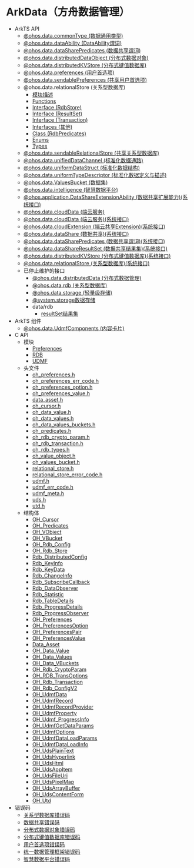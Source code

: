 # ArkData（方舟数据管理）

- ArkTS API<!--arkdata-arkts--> 
  - [@ohos.data.commonType (数据通用类型)](js-apis-data-commonType.md)
  - [@ohos.data.dataAbility (DataAbility谓词)](js-apis-data-ability.md)
  - [@ohos.data.dataSharePredicates (数据共享谓词)](js-apis-data-dataSharePredicates.md)
  - [@ohos.data.distributedDataObject (分布式数据对象)](js-apis-data-distributedobject.md)
  - [@ohos.data.distributedKVStore (分布式键值数据库)](js-apis-distributedKVStore.md)
  - [@ohos.data.preferences (用户首选项)](js-apis-data-preferences.md)
  - [@ohos.data.sendablePreferences (共享用户首选项)](js-apis-data-sendablePreferences.md)
  - @ohos.data.relationalStore (关系型数据库)<!--js-apis-data-relationalstore-->
    - [模块描述](arkts-apis-data-relationalStore.md)
    - [Functions](arkts-apis-data-relationalStore-f.md)
    - [Interface (RdbStore)](arkts-apis-data-relationalStore-RdbStore.md)
    - [Interface (ResultSet)](arkts-apis-data-relationalStore-ResultSet.md)
    - [Interface (Transaction)](arkts-apis-data-relationalStore-Transaction.md)
    - [Interfaces (其他)](arkts-apis-data-relationalStore-i.md)
    - [Class (RdbPredicates)](arkts-apis-data-relationalStore-RdbPredicates.md)
    - [Enums](arkts-apis-data-relationalStore-e.md)
    - [Types](arkts-apis-data-relationalStore-t.md)
  - [@ohos.data.sendableRelationalStore (共享关系型数据库)](js-apis-data-sendableRelationalStore.md)
  - [@ohos.data.unifiedDataChannel (标准化数据通路)](js-apis-data-unifiedDataChannel.md)
  - [@ohos.data.uniformDataStruct (标准化数据结构)](js-apis-data-uniformDataStruct.md)
  - [@ohos.data.uniformTypeDescriptor (标准化数据定义与描述)](js-apis-data-uniformTypeDescriptor.md)
  - [@ohos.data.ValuesBucket (数据集)](js-apis-data-valuesBucket.md)
  - [@ohos.data.intelligence (智慧数据平台)](js-apis-data-intelligence.md)
  <!--Del-->
  - [@ohos.application.DataShareExtensionAbility (数据共享扩展能力)(系统接口)](js-apis-application-dataShareExtensionAbility-sys.md)
  <!--DelEnd-->
  - [@ohos.data.cloudData (端云服务)](js-apis-data-cloudData.md)
  <!--Del-->
  - [@ohos.data.cloudData (端云服务)(系统接口)](js-apis-data-cloudData-sys.md)
  - [@ohos.data.cloudExtension (端云共享Extension)(系统接口)](js-apis-data-cloudExtension-sys.md)
  - [@ohos.data.dataShare (数据共享)(系统接口)](js-apis-data-dataShare-sys.md)
  - [@ohos.data.dataSharePredicates (数据共享谓词)(系统接口)](js-apis-data-dataSharePredicates-sys.md)
  - [@ohos.data.dataShareResultSet (数据共享结果集)(系统接口)](js-apis-data-DataShareResultSet-sys.md)
  - [@ohos.data.distributedKVStore (分布式键值数据库)(系统接口)](js-apis-distributedKVStore-sys.md)
  - [@ohos.data.relationalStore (关系型数据库)(系统接口)](js-apis-data-relationalStore-sys.md)
  <!--DelEnd-->
  - 已停止维护的接口<!--arkdata-arkts-dep-->
    - [@ohos.data.distributedData (分布式数据管理)](js-apis-distributed-data.md)
    - [@ohos.data.rdb (关系型数据库)](js-apis-data-rdb.md)
    - [@ohos.data.storage (轻量级存储)](js-apis-data-storage.md)
    - [@system.storage数据存储](js-apis-system-storage.md)
    - data/rdb
      - [resultSet结果集](js-apis-data-resultset.md)
- ArkTS 组件<!--arkdata-comp-->
  - [@ohos.data.UdmfComponents (内容卡片)](js-apis-data-UdmfComponents.md)
- C API<!--arkdata-c-->
  - 模块<!--arkdata-module-->
    - [Preferences](capi-preferences.md)
    - [RDB](capi-rdb.md)
    - [UDMF](capi-udmf.md)
  - 头文件<!--arkdata-headerfile-->
    - [oh_preferences.h](capi-oh-preferences-h.md)
    - [oh_preferences_err_code.h](capi-oh-preferences-err-code-h.md)
    - [oh_preferences_option.h](capi-oh-preferences-option-h.md)
    - [oh_preferences_value.h](capi-oh-preferences-value-h.md)
    - [data_asset.h](capi-data-asset-h.md)
    - [oh_cursor.h](capi-oh-cursor-h.md)
    - [oh_data_value.h](capi-oh-data-value-h.md)
    - [oh_data_values.h](capi-oh-data-values-h.md)
    - [oh_data_values_buckets.h](capi-oh-data-values-buckets-h.md)
    - [oh_predicates.h](capi-oh-predicates-h.md)
    - [oh_rdb_crypto_param.h](capi-oh-rdb-crypto-param-h.md)
    - [oh_rdb_transaction.h](capi-oh-rdb-transaction-h.md)
    - [oh_rdb_types.h](capi-oh-rdb-types-h.md)
    - [oh_value_object.h](capi-oh-value-object-h.md)
    - [oh_values_bucket.h](capi-oh-values-bucket-h.md)
    - [relational_store.h](capi-relational-store-h.md)
    - [relational_store_error_code.h](capi-relational-store-error-code-h.md)
    - [udmf.h](capi-udmf-h.md)
    - [udmf_err_code.h](capi-udmf-err-code-h.md)
    - [udmf_meta.h](capi-udmf-meta-h.md)
    - [uds.h](capi-uds-h.md)
    - [utd.h](capi-utd-h.md)
  - 结构体<!--arkdata-struct-->
    - [OH_Cursor](capi-rdb-oh-cursor.md)
    - [OH_Predicates](capi-rdb-oh-predicates.md)
    - [OH_VObject](capi-rdb-oh-vobject.md)
    - [OH_VBucket](capi-rdb-oh-vbucket.md)
    - [OH_Rdb_Config](capi-rdb-oh-rdb-config.md)
    - [OH_Rdb_Store](capi-rdb-oh-rdb-store.md)
    - [Rdb_DistributedConfig](capi-rdb-rdb-distributedconfig.md)
    - [Rdb_KeyInfo](capi-rdb-rdb-keyinfo.md)
    - [Rdb_KeyData](capi-rdb-rdb-keydata.md)
    - [Rdb_ChangeInfo](capi-rdb-rdb-changeinfo.md)
    - [Rdb_SubscribeCallback](capi-rdb-rdb-subscribecallback.md)
    - [Rdb_DataObserver](capi-rdb-rdb-dataobserver.md)
    - [Rdb_Statistic](capi-rdb-rdb-statistic.md)
    - [Rdb_TableDetails](capi-rdb-rdb-tabledetails.md)
    - [Rdb_ProgressDetails](capi-rdb-rdb-progressdetails.md)
    - [Rdb_ProgressObserver](capi-rdb-rdb-progressobserver.md)
    - [OH_Preferences](capi-preferences-oh-preferences.md)
    - [OH_PreferencesOption](capi-preferences-oh-preferencesoption.md)
    - [OH_PreferencesPair](capi-preferences-oh-preferencespair.md)
    - [OH_PreferencesValue](capi-preferences-oh-preferencesvalue.md)
    - [Data_Asset](capi-rdb-data-asset.md)
    - [OH_Data_Value](capi-rdb-oh-data-value.md)
    - [OH_Data_Values](capi-rdb-oh-data-values.md)
    - [OH_Data_VBuckets](capi-rdb-oh-data-vbuckets.md)
    - [OH_Rdb_CryptoParam](capi-rdb-oh-rdb-cryptoparam.md)
    - [OH_RDB_TransOptions](capi-rdb-oh-rdb-transoptions.md)
    - [OH_Rdb_Transaction](capi-rdb-oh-rdb-transaction.md)
    - [OH_Rdb_ConfigV2](capi-rdb-oh-rdb-configv2.md)
    - [OH_UdmfData](capi-udmf-oh-udmfdata.md)
    - [OH_UdmfRecord](capi-udmf-oh-udmfrecord.md)
    - [OH_UdmfRecordProvider](capi-udmf-oh-udmfrecordprovider.md)
    - [OH_UdmfProperty](capi-udmf-oh-udmfproperty.md)
    - [OH_Udmf_ProgressInfo](capi-udmf-oh-udmf-progressinfo.md)
    - [OH_UdmfGetDataParams](capi-udmf-oh-udmfgetdataparams.md)
    - [OH_UdmfOptions](capi-udmf-oh-udmfoptions.md)
    - [OH_UdmfDataLoadParams](capi-udmf-oh-udmfdataloadparams.md)
    - [OH_UdmfDataLoadInfo](capi-udmf-oh-udmfdataloadinfo.md)
    - [OH_UdsPlainText](capi-udmf-oh-udsplaintext.md)
    - [OH_UdsHyperlink](capi-udmf-oh-udshyperlink.md)
    - [OH_UdsHtml](capi-udmf-oh-udshtml.md)
    - [OH_UdsAppItem](capi-udmf-oh-udsappitem.md)
    - [OH_UdsFileUri](capi-udmf-oh-udsfileuri.md)
    - [OH_UdsPixelMap](capi-udmf-oh-udspixelmap.md)
    - [OH_UdsArrayBuffer](capi-udmf-oh-udsarraybuffer.md)
    - [OH_UdsContentForm](capi-udmf-oh-udscontentform.md)
    - [OH_Utd](capi-udmf-oh-utd.md)
- 错误码<!--arkdata-arkts-errcode-->
  - [关系型数据库错误码](errorcode-data-rdb.md)
  - [数据共享错误码](errorcode-datashare.md)
  - [分布式数据对象错误码](errorcode-distributed-dataObject.md)
  - [分布式键值数据库错误码](errorcode-distributedKVStore.md)
  - [用户首选项错误码](errorcode-preferences.md)
  - [统一数据管理框架错误码](errorcode-udmf.md)
  - [智慧数据平台错误码](errorcode-intelligence.md)

